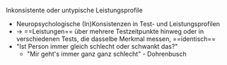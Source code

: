 Inkonsistente oder untypische Leistungsprofile

- Neuropsychologische (In)Konsistenzen in Test- und Leistungsprofilen
- → ==Leistungen== über mehrere Testzeitpunkte hinweg oder in verschiedenen Tests, die dasselbe Merkmal messen, ==identisch==
- "Ist Person immer gleich schlecht oder schwankt das?"
	- "Mir geht's immer ganz ganz schlecht" - Dohrenbusch